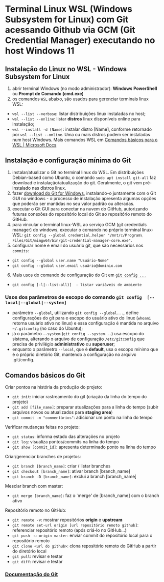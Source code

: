 # Terminal Linux WSL (Windows Subsystem for Linux) com Git acessando Github via GCM (Git Credential Manager) executando no host Windows 11

## Instalação do Linux no WSL - Windows Subsystem for Linux
1. abrir terminal Windows (no modo administrador): **Windows PowerShell** ou **Prompt de Comando (cmd.exe)**
2. os comandos `WSL` abaixo, são usados para gerenciar terminais linux WSL: 
- `wsl --list --verbose`: listar distribuições linux instaladas no host;
- `wsl --list --online`: listar **distros** linux disponíveis online para instalação;
- `wsl --install -d [Name]`: instalar distro [Name], conforme retornado por `wsl --list --online`. Uma ou mais distros podem ser instaladas num host Windows.
Mais comandos WSL em [Comandos básicos para o WSL | Microsoft Docs](https://docs.microsoft.com/pt-br/windows/wsl/basic-commands)

## Instalação e configuração mínima do Git
1. instalar/atualizar o Git no terminal linux do WSL. 
Em distribuições Debian-based como Ubuntu, o comando `sudo apt install git-all` faz download e instalação/atualização do git. Geralmente, o git vem pré-instalado nas distros linux.
2. fazer [download do Git for Windows](https://git-scm.com/download/win), instalando-o juntamente com o Git GUI no windows - o processo de instalação apresenta algumas opções que poderão ser mantidas no seu valor padrão ou alteradas. 
3. executar o Git GUI para conectar na nuvem do GitHub, autorizando futuras conexões do repositório local do Git ao repositório remoto do GitHub.
4. para vincular o terminal linux-WSL ao serviço GCM (git credentials manager) do windows, executar o comando no próprio terminal linux-WSL: `git config --global credential.helper "/mnt/c/Program\ Files/Git/mingw64/bin/git-credential-manager-core.exe"`.
5. configurar nome e email do usuário git, que são necessários nos `commits`: 
- `git config --global user.name "Usuário-Nome"`
- `git config --global user.email usuário@dominio.com`
6. Mais usos do comando de configuração do Git em [`git config ...`](https://git-scm.com/book/en/v2/Getting-Started-First-Time-Git-Setup)
- `git config [-l|--list-all)]  - listar variáveis de ambiente`

### Usos dos parâmetros de escopo do comando `git config  [--local|--global|--system]`
- parâmetro `--global`, utilizando `git config --global...`, define configurações do git para o escopo do usuário ativo do linux (`whoami` retorna usuário ativo no linux) e essa configuração é mantida no arquivo `~/.gitconfig` (no caso do Ubuntu);
- já o parâmetro `--system` (`git config --system...`) usa escopo do sistema, alterando o arquivo de configuração `/etc/gitconfig` que precisa de privilégio **administrativo** ou **superuser**;
- enquanto o parâmetro `--local`, que é **default**, usa o escopo mínimo que é o próprio diretório Git, mantendo a configuração no arquivo .git/config.

## Comandos básicos do Git

Criar pontos na história da produção do projeto:
- `git init`: iniciar rastreamento do git (criação da linha do tempo do projeto)
- `git add [file_name]`: preparar atualizações para a linha do tempo (subir arquivos novos ou atualizados para **staging area**)
- `git commit -m "commentários"`: adicionar um ponto na linha do tempo

Verificar mudanças feitas no projeto:
- `git status`: informa estado das alterações no projeto
- `git log`: visualiza pontos/commits na linha do tempo
- `git show [commit_id]`: apresenta determinado ponto na linha do tempo

Criar/gerenciar branches de projetos:
- `git branch [branch_name]`: criar / listar branches
- `git checkout [branch_name]`: ativar branch [branch_name]
- `git branch -D [branch_name]`: exclui a branch [branch_name]

Mesclar branch com master:
- `git merge [branch_name]`: faz o 'merge' de [branch_name] com o branch ativo

Repositório remoto no GitHub:
- `git remote -v`: mostrar repositórios **origin** e **upstream**
- `git remote set-url origin [url repositório remoto github]`: referenciar repositório remoto (após criá-lo no GitHub...)
- `git push -u origin master`: enviar commit do repositório local para o repositório remoto
- `git clone <url do github>`: clona repositório remoto do GitHub a partir do diretório local
- `git pull`: revisar e testar 
- `git diff`: revisar e testar

### [Documentação do Git](https://git-scm.com/doc)

